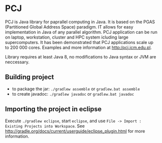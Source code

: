 PCJ
===

PCJ is Java library for paprallel computing in Java. It is based on the PGAS (Partitioned Global Address Space) paradigm. IT allows for easy implementation in Java of any parallel algorithm. PCJ application can be run on laptop, workstation, cluster and HPC system icluding large supercomputers. It has been demonstrated that PCJ applications scale up to 200 000 cores. Examples and more information at <http:/pcj.icm.edu.pl>.

Library requires at least Java 8, no modifications to Java syntax or JVM are neccessary.

Building project
----------------

* to package the jar: ```./gradlew assemble```    or  ```gradlew.bat assemble```
* to create javadoc: ```./gradlew javadoc``` or ```gradlew.bat javadoc```

Importing the project in eclipse
--------------------------------

Execute `./gradlew eclipse`, start `eclipse`, and use
`File -> Import : Existing Projects into Workspace`.  See
<http://gradle.org/docs/current/userguide/eclipse_plugin.html> for more
information.
